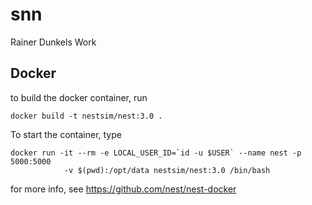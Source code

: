 snn
===

Rainer Dunkels Work


## Docker

to build the docker container, run
```
docker build -t nestsim/nest:3.0 .
```

To start the container, type
```
docker run -it --rm -e LOCAL_USER_ID=`id -u $USER` --name nest -p 5000:5000
            -v $(pwd):/opt/data nestsim/nest:3.0 /bin/bash
```

for more info, see https://github.com/nest/nest-docker

